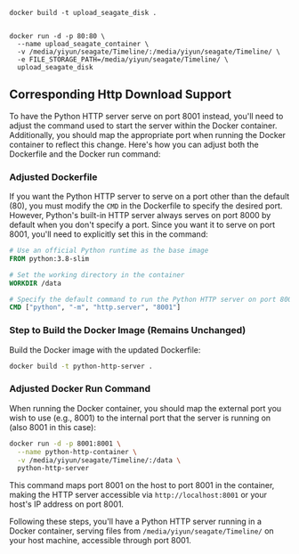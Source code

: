 ```
docker build -t upload_seagate_disk .


```


```
docker run -d -p 80:80 \
  --name upload_seagate_container \
  -v /media/yiyun/seagate/Timeline/:/media/yiyun/seagate/Timeline/ \
  -e FILE_STORAGE_PATH=/media/yiyun/seagate/Timeline/ \
  upload_seagate_disk
```



## Corresponding Http Download Support
To have the Python HTTP server serve on port 8001 instead, you'll need to adjust the command used to start the server within the Docker container. Additionally, you should map the appropriate port when running the Docker container to reflect this change. Here's how you can adjust both the Dockerfile and the Docker run command:

### Adjusted Dockerfile

If you want the Python HTTP server to serve on a port other than the default (80), you must modify the `CMD` in the Dockerfile to specify the desired port. However, Python's built-in HTTP server always serves on port 8000 by default when you don't specify a port. Since you want it to serve on port 8001, you'll need to explicitly set this in the command:

```Dockerfile
# Use an official Python runtime as the base image
FROM python:3.8-slim

# Set the working directory in the container
WORKDIR /data

# Specify the default command to run the Python HTTP server on port 8001
CMD ["python", "-m", "http.server", "8001"]
```

### Step to Build the Docker Image (Remains Unchanged)

Build the Docker image with the updated Dockerfile:

```sh
docker build -t python-http-server .
```

### Adjusted Docker Run Command

When running the Docker container, you should map the external port you wish to use (e.g., 8001) to the internal port that the server is running on (also 8001 in this case):

```sh
docker run -d -p 8001:8001 \
  --name python-http-container \
  -v /media/yiyun/seagate/Timeline/:/data \
  python-http-server
```

This command maps port 8001 on the host to port 8001 in the container, making the HTTP server accessible via `http://localhost:8001` or your host's IP address on port 8001.

Following these steps, you'll have a Python HTTP server running in a Docker container, serving files from `/media/yiyun/seagate/Timeline/` on your host machine, accessible through port 8001.
